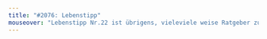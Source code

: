 ```yaml
---
title: "#2076: Lebenstipp"
mouseover: "Lebenstipp Nr.22 ist übrigens, vieleviele weise Ratgeber zu kaufen."
---
```


